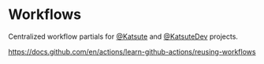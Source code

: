 # Workflows

Centralized workflow partials for [@Katsute](https://github.com/Katsute) and [@KatsuteDev](https://github.com/KatsuteDev) projects.

<https://docs.github.com/en/actions/learn-github-actions/reusing-workflows>